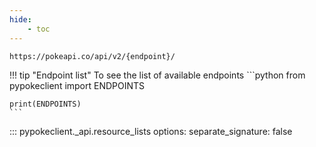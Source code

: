 ```yaml
---
hide:
    - toc
---
```


```console
https://pokeapi.co/api/v2/{endpoint}/
```

!!! tip "Endpoint list"
    To see the list of available endpoints
    ```python
    from pypokeclient import ENDPOINTS


    print(ENDPOINTS)
    ```

::: pypokeclient._api.resource_lists
    options:
        separate_signature: false
